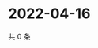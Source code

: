 # 2022-04-16

共 0 条

<!-- BEGIN WEIBO -->
<!-- 最后更新时间 Sat Apr 16 2022 22:00:47 GMT+0800 (China Standard Time) -->

<!-- END WEIBO -->
